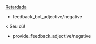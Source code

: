 [Retardada](adjective#negative)
* feedback_bot_adjective/negative

< Seu cú!
* provide_feedback_adjective/negative